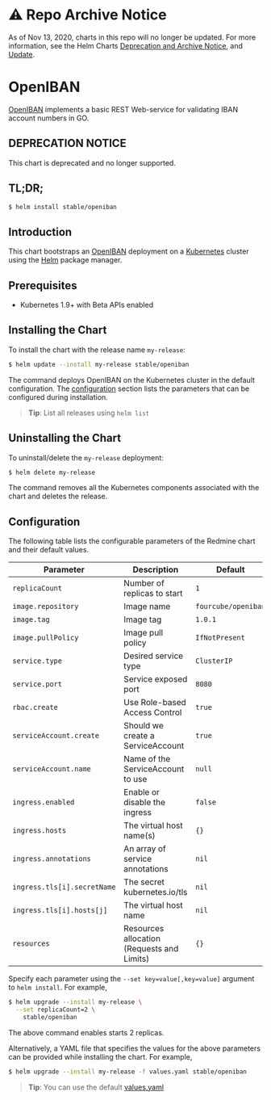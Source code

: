 # ⚠️ Repo Archive Notice

As of Nov 13, 2020, charts in this repo will no longer be updated.
For more information, see the Helm Charts [Deprecation and Archive Notice](https://github.com/nholuongut/Helmcharts#%EF%B8%8F-deprecation-and-archive-notice), and [Update](https://helm.sh/blog/charts-repo-deprecation/).

# OpenIBAN

[OpenIBAN](https://github.com/fourcube/goiban-service) implements a basic REST Web-service for validating IBAN account numbers in GO.

## DEPRECATION NOTICE

This chart is deprecated and no longer supported.

## TL;DR;

```bash
$ helm install stable/openiban
```

## Introduction

This chart bootstraps an [OpenIBAN](https://github.com/fourcube/goiban-service) deployment on a [Kubernetes](http://kubernetes.io) cluster using the [Helm](https://helm.sh) package manager.

## Prerequisites

- Kubernetes 1.9+ with Beta APIs enabled

## Installing the Chart

To install the chart with the release name `my-release`:

```bash
$ helm update --install my-release stable/openiban
```

The command deploys OpenIBAN on the Kubernetes cluster in the default configuration. The [configuration](#configuration) section lists the parameters that can be configured during installation.

> **Tip**: List all releases using `helm list`

## Uninstalling the Chart

To uninstall/delete the `my-release` deployment:

```bash
$ helm delete my-release
```

The command removes all the Kubernetes components associated with the chart and deletes the release.

## Configuration

The following table lists the configurable parameters of the Redmine chart and their default values.

|            Parameter              |              Description                 |                          Default                        | 
| --------------------------------- | ---------------------------------------- | ------------------------------------------------------- |
| `replicaCount`                    | Number of replicas to start              | `1`                                                     |
| `image.repository`                | Image name        	               | `fourcube/openiban`                                     |
| `image.tag`                       | Image tag		                       | `1.0.1`                                                 |
| `image.pullPolicy`                | Image pull policy                        | `IfNotPresent`                                          |
| `service.type`                    | Desired service type                                | `ClusterIP`               |
| `service.port`                    | Service exposed port                               | `8080`                    |
| `rbac.create` 		            | Use Role-based Access Control		  | `true`	      |
| `serviceAccount.create`	         | Should we create a ServiceAccount	          | `true`	      |
| `serviceAccount.name`		         | Name of the ServiceAccount to use           | `null`		      |
| `ingress.enabled`                 | Enable or disable the ingress            | `false`                                                 |
| `ingress.hosts`                   | The virtual host name(s)                 | `{}`                                 |
| `ingress.annotations`             | An array of service annotations          | `nil`                                                   |
| `ingress.tls[i].secretName`       | The secret kubernetes.io/tls             | `nil`                                                   |
| `ingress.tls[i].hosts[j]`         | The virtual host name                    | `nil`                                                   |
| `resources`                       | Resources allocation (Requests and Limits) | `{}` |

Specify each parameter using the `--set key=value[,key=value]` argument to `helm install`. For example,

```bash
$ helm upgrade --install my-release \
  --set replicaCount=2 \
    stable/openiban
```

The above command enables starts 2 replicas.

Alternatively, a YAML file that specifies the values for the above parameters can be provided while installing the chart. For example,

```bash
$ helm upgrade --install my-release -f values.yaml stable/openiban
```

> **Tip**: You can use the default [values.yaml](values.yaml)
